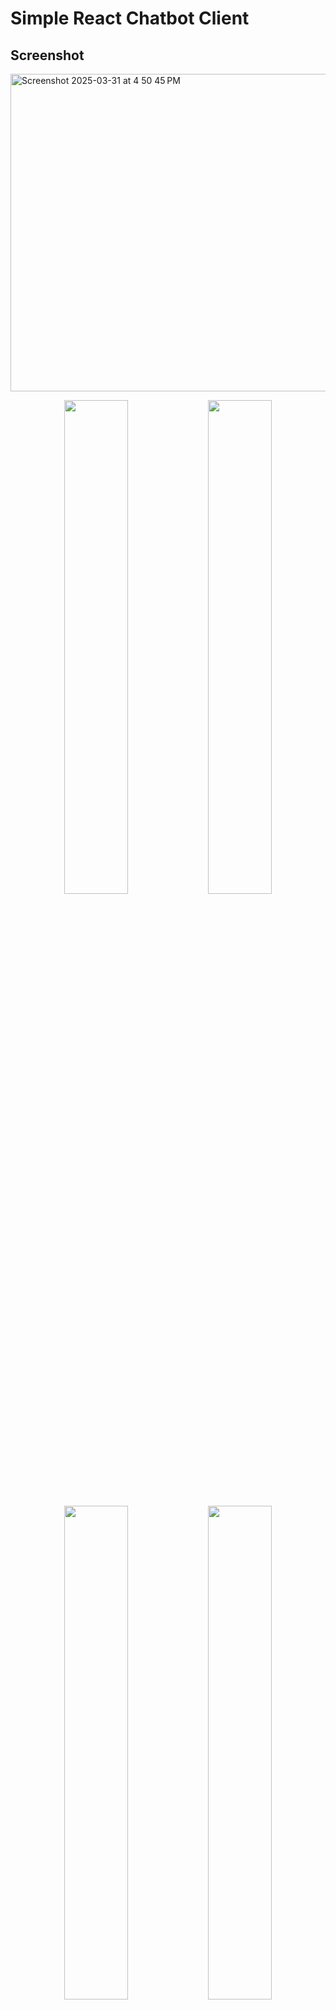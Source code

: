 # Simple React Chatbot Client


## Screenshot
<img width="508" alt="Screenshot 2025-03-31 at 4 50 45 PM" src="https://github.com/user-attachments/assets/017859bc-faaf-4eac-a596-2c36e9e954d3" />

<p align="center">
  <img width="45%" src="https://github.com/user-attachments/assets/e4aa70d5-55ee-4f50-a44f-85286026d47d" />
  <img width="45%" src="https://github.com/user-attachments/assets/1e0df4d1-dd10-42f2-a969-49e39681d5da" />
</p>
<p align="center">
  <img width="45%" src="https://github.com/user-attachments/assets/be26aa80-2128-4f54-b767-9778c73f073f" />
  <img width="45%" src="https://github.com/user-attachments/assets/0790a231-053d-4d3d-9ca1-68108c0dae79" />
</p>
<p align="center">
  <img width="45%" src="https://github.com/user-attachments/assets/58a698b2-6544-4d3f-86e4-9ffe27d20caa" />
  <img width="45%" src="https://github.com/user-attachments/assets/e6adc985-3a64-44b5-8d66-6bac1648d4ed" />
</p>
<p align="center">
  <img width="45%" src="https://github.com/user-attachments/assets/25d819ef-1c69-4ecc-bf55-7635451d45f2" />
  <img width="45%" src="https://github.com/user-attachments/assets/0019eef7-3552-4923-b20a-48d696db8b2a" />
</p>







# License

```
Copyright 2020 Antonio Bonfiglio

Licensed under the Apache License, Version 2.0 (the "License");
you may not use this file except in compliance with the License.
You may obtain a copy of the License at

   http://www.apache.org/licenses/LICENSE-2.0

Unless required by applicable law or agreed to in writing, software
distributed under the License is distributed on an "AS IS" BASIS,
WITHOUT WARRANTIES OR CONDITIONS OF ANY KIND, either express or implied.
See the License for the specific language governing permissions and
limitations under the License.
```
